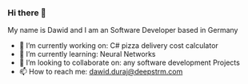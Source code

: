 ### Hi there 👋
My name is Dawid and I am an Software Developer based in Germany

- 🔭 I’m currently working on: C# pizza delivery cost calculator
- 🌱 I’m currently learning: Neural Networks
- 👯 I’m looking to collaborate on: any software development Projects
- 📫 How to reach me: dawid.duraj@deepstrm.com

